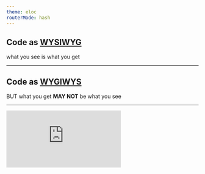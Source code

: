 ```yaml
---
theme: eloc
routerMode: hash
---
```


## Code as <u>WYSIWYG</u>

what you see is what you get

---

## Code as <u>WYGIWYS</u>

BUT what you get **MAY NOT** be what you see

---

<iframe
  src="https://player.bilibili.com/player.html?aid=70927579&cid=122892471&page=1&high_quality=1"
  scrolling="no"
  border="0"
  frameborder="no"
  framespacing="0"
  allowfullscreen="true"
  class="w-full h-full"
/>

<!--
Adblock

```
player.bilibili.com##DIV[class="bilibili-player-video-recommend"]
player.bilibili.com##DIV[class="bilibili-player-video-pause-panel-container-mask"]
player.bilibili.com##DIV[class="bilibili-player-video-pause-panel-container-qrcode"]
player.bilibili.com##DIV[class="bilibili-player-video-sendjumpbar"]
```
-->

---

<iframe
  scrolling="no"
  src="https://codepen.io/zthxxx/embed/YpbrVe?height=265&theme-id=light&default-tab=result"
  frameborder="no"
  allowtransparency="true"
  allowfullscreen="true"
/>

---

希望：实际逻辑和代码组织有同样的结构

即： 代码希望符合事物自然运行的行为

需要：把实体结构映射到代码结构

---

# DDD

**D**omain **D**riven **D**esign

---

- 领域层（Domain Layer）
- 端口层（Ports Layer）
- 适配器层（Adapters Layer）

<!--
https://insights.thoughtworks.cn/from-sandwich-to-hexagon/

https://airbrake.io/blog/software-design/domain-driven-design

http://wiki.smallcpp.cn/软件工程/DDD%20领域驱动设计与六边形架构.html
-->

---

<div
  class="w-full h-full flex justify-center items-center"
>
  <img src="/images/DDD-structure.png" />
</div>

---

![](/images/DDD-application.jpg)

---

主题：黑 / 白

展示：编辑 / 预览

布局：悬浮 / 磁贴

stateX: A / B / C / ...

...

---


- 每层写 `if` / `else` 判断

- 使用 map 结构

- 状态机 / 策略模式

- 主题化模式

- 控制反转

- 插件模式

---

<iframe
  src="//jsfiddle.net/zthxxx/6a9c3g45/10/embedded/js/"
  allowfullscreen="allowfullscreen"
  allowpaymentrequest
  frameborder="0"
/>

---

<div class="code-container">

```tsx
import Component

class Layout {
  // constructor(Component) {
  //  this.Component = Component
  // }
  render () {
    const Component = this.Component
    if (preview) {
      // do something
    } else {
      // do something
    }

    return (
      <Component preview={preview} />
    )
  }
}
```

<div class="separator" />

```tsx
import Chart

class Component {
  render () {
    if (preview) {
      // do something
    } else {
      // do something
    }

    return <Chart preview={preview} />
  }
}
```

<div class="separator" />

```tsx
import xxx

class Chart {
  render () {
    if (preview) {
      // do something
      return xxx
    } else {
      // do something
      return xxx
    }
  }
}
```

</div>


<style>
  .slidev-layout {
    --slidev-code-font-size: 0.5em;

    .code-container {
      @apply flex flex-row justify-around items-stretch;
      @apply w-full py-4 rounded-xl;
      background: var(--slidev-code-background);
      font-size: 0.9em;

      .separator {
        @apply min-w-1px my-4 bg-gray-300
      }
    }
  }
</style>

---

1. 职责不单一，多种状态 if 判断很面条
2. 感觉抽象或模式不到位，

   不符合「两种状态就是两块不耦合的多态」的直觉
3. 状态多了不易于封闭修改

   上面举例是 if else，实际因为历史原因已经很多 switch case
4. 每层是对外暴露的 API，这种写法也会侵入使用者代码去做判断
5. 没想到如何把多种状态暴露成不同的接口

---

## Webpack

对外暴露，并一定会涉及扩展模式的接口，
<br />
用了大段的 switch 处理不同逻辑
<br />
[WebpackOptionsApply.js](https://github.com/webpack/webpack/blob/v4.41.2/lib/WebpackOptionsApply.js#L73-L197)
<br />
<br />
以及以及 if else 切换模式判断
<br />
[WebpackOptionsApply.js](https://github.com/webpack/webpack/blob/v4.41.2/lib/WebpackOptionsApply.js#L328-L375)

---

## 稍微好点的 Case

相对固定的 内部 模式依然可以用 switch
<br />
[OptionsDefaulter.js](https://github.com/webpack/webpack/blob/v4.41.2/lib/OptionsDefaulter.js#L75-L117)
<br />
<br />
不同模式 链式注册的写法
<br />
[WebpackOptionsApply.js](https://github.com/webpack/webpack/blob/v4.41.2/lib/WebpackOptionsApply.js#L510-L541)
<br />
<br />
(注册一定程度做了分离，但也
多了之后依然很臃肿、样板代码很多
<br />
使用者不能全局看到一共有哪些已注册值/默认值)

---

## Dependency inversion principle

高层次的模块不应该依赖于低层次的模块，他们都应该依赖于抽象；

抽象不应该依赖于具体实现，具体实现应该依赖于抽象

---

`高层模块` (接口)-->  `抽象接口`  <--(实现) `底层模块`
<br />

(领域模型)


---

## 稍微好点但有明显问题的 Case  eslint

https://github.com/eslint/eslint/blob/v6.6.0/lib/rules/index.js

https://github.com/eslint/eslint/blob/v6.6.0/lib/rules/indent.js

---

## 注册式例子

[gulpfile](https://gist.github.com/zthxxx/bc7c77d0801cf8c1b4265f762bd4f6db#file-gulpfile-js)

[rxjs](https://rxjs.dev/guide/overview)

---

## 插件扩展式 生命周期钩子

[vscode](https://code.visualstudio.com/api/extension-guides/overview)

[vuepress](https://vuepress.vuejs.org/zh/plugin/life-cycle.html#ready)

---

给一枝笔式的插件系统设计

oh-my-zsh  直接调用脚本文件

---

拆分成 `行为步骤` 和 `逻辑`
<br />
<sub>一个最细步骤只包含一种逻辑</sub>

组合步骤
<br />
<sub>不再是数据流控制</sub>

<style>
  p {
    text-align: center;
  }
</style>
